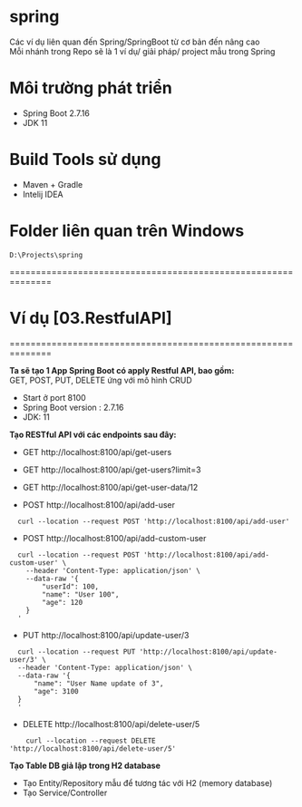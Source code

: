# spring
Các ví dụ liên quan đến Spring/SpringBoot từ cơ bản đến nâng cao<br/>
Mỗi nhánh trong Repo sẽ là 1 ví dụ/ giải pháp/ project mẫu trong Spring

# Môi trường phát triển
- Spring Boot 2.7.16
- JDK 11

# Build Tools sử dụng
- Maven + Gradle
- Intelij IDEA

# Folder liên quan trên Windows
```
D:\Projects\spring
```

==============================================================

# Ví dụ [03.RestfulAPI]
==============================================================

**Ta sẽ tạo 1 App Spring Boot có apply Restful API, bao gồm:**<br/>
  GET, POST, PUT, DELETE ứng với mô hình CRUD<br/>

- Start ở port 8100
- Spring Boot version : 2.7.16
- JDK: 11

**Tạo RESTful API với các endpoints sau đây:**
  - GET    http://localhost:8100/api/get-users
  - GET    http://localhost:8100/api/get-users?limit=3
  - GET    http://localhost:8100/api/get-user-data/12 <br/>

  - POST   http://localhost:8100/api/add-user
  ```shell
    curl --location --request POST 'http://localhost:8100/api/add-user'
  ```
  - POST   http://localhost:8100/api/add-custom-user <br/>
  ```shell
    curl --location --request POST 'http://localhost:8100/api/add-custom-user' \
      --header 'Content-Type: application/json' \
      --data-raw '{
          "userId": 100,
          "name": "User 100",
          "age": 120
      }
    '
  ```

  - PUT    http://localhost:8100/api/update-user/3 <br/>
  ```shell
    curl --location --request PUT 'http://localhost:8100/api/update-user/3' \
    --header 'Content-Type: application/json' \
    --data-raw '{
        "name": "User Name update of 3",
        "age": 3100
    }
    '
  ```

  - DELETE http://localhost:8100/api/delete-user/5 <br/>
  ```shell
      curl --location --request DELETE 'http://localhost:8100/api/delete-user/5'
  ```

**Tạo Table DB giả lập trong H2 database**
  - Tạo Entity/Repository mẫu để tương tác với H2 (memory database)
  - Tạo Service/Controller

